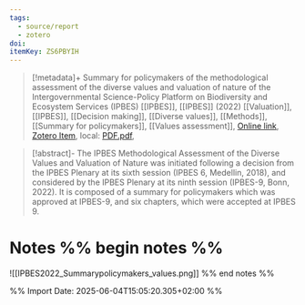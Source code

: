 ```yaml
---
tags:
  - source/report
  - zotero
doi: 
itemKey: ZS6PBYIH
---
```

>[!metadata]+
> Summary for policymakers of the methodological assessment of the diverse values and valuation of nature of the Intergovernmental Science-Policy Platform on Biodiversity and Ecosystem Services (IPBES)
> [[IPBES]], 
> [[IPBES]] (2022)
> [[Valuation]], [[IPBES]], [[Decision making]], [[Diverse values]], [[Methods]], [[Summary for policymakers]], [[Values assessment]], 
> [Online link](https://zenodo.org/records/7410287), [Zotero Item](zotero://select/library/items/ZS6PBYIH), local: [PDF.pdf](file://C:/Users/aburg/Documents/references/zotero/storage/QZY64BWP/IPBES2022_Summarypolicymakers.pdf), 

>[!abstract]-
>The IPBES Methodological Assessment of the Diverse Values and Valuation of Nature was initiated following a decision from the IPBES Plenary at its sixth session (IPBES 6, Medellin, 2018), and considered by the IPBES Plenary at its ninth session (IPBES-9, Bonn, 2022). It is composed of a summary for policymakers which was approved at IPBES-9, and six chapters, which were accepted at IPBES 9.

# Notes %% begin notes %%
![[IPBES2022_Summarypolicymakers_values.png]]
%% end notes %%




%% Import Date: 2025-06-04T15:05:20.305+02:00 %%
